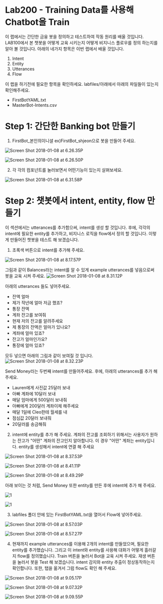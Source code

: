 Lab200 - Training Data를 사용해 Chatbot을 Train
=======

이 랩에서는 간단한 금융 봇을 정의하고 테스트하여 작동 원리를 배울 것입니다. LAB100에서 본 챗봇을 어떻게 교육 시키는지 어떻게 비지니스 플로우를 정의 하는지를 알아 볼 것입니다. 아래의 네가지 항목은 이번 랩에서 배울 것입니다.
1.  Intent
2.  Entity
3.  Utterances
4.  Flow

이 랩을 하기전에 필요한 항목을 확인하세요. labfiles/아래에서 아래의 파일들이 있는지 확인해주세요.

-   FirstBotYAML.txt
-   MasterBot-Intents.csv

**Step 1: 간단한 Banking bot 만들기**
=======

1. FirstBot\_본인의이니셜 ex)FirstBot\_shjeon으로 봇을 만들어 주세요.

![Screen Shot 2018-01-08 at 6.26.35P](media/15154024966057/Screen%20Shot%202018-01-08%20at%206.26.35%20PM.png)

![Screen Shot 2018-01-08 at 6.26.50P](media/15154024966057/Screen%20Shot%202018-01-08%20at%206.26.50%20PM.png)

2. 각 각의 컴포넌트를 눌러보면서 어떤기능이 있는지 살펴보세요. 

![Screen Shot 2018-01-08 at 6.31.58P](media/15154024966057/Screen%20Shot%202018-01-08%20at%206.31.58%20PM.png)


**Step 2: 챗봇에서 intent, entity, flow 만들기**
=======

이 섹션에서는 utterances를 추가함으써, intent를 생성 할 것입니다. 후에,
각각의 intent에 필요한 entity를 추가하고, 비지니스 로직을 flow에서 정의
할 것입니다. 이렇게 만들어진 챗봇을 테스트 해 보겠습니다.

1.  초록색 버튼으로 intent를 추가해 주세요.

![Screen Shot 2018-01-08 at 8.17.57P](media/15154024966057/Screen%20Shot%202018-01-08%20at%208.17.57%20PM.png)

그림과 같이 Balances라는 intent를 알 수 있게 example utterances를 넣음으로써 봇을 교육 시켜 주세요.
 ![Screen Shot 2018-01-08 at 8.31.12P](media/15154024966057/Screen%20Shot%202018-01-08%20at%208.31.12%20PM.png)

아래의 utterances 들도 넣어주세요. 
 - 잔액 얼마
 - 제가 작년에 얼마 저금 했죠?
 - 통장 잔액
 - 계좌 잔고를 보여줘
 - 현재 저의 잔고를 알려주세요
 - 제 통장의 잔액은 얼마가 있나요?
 - 계좌에 얼마 있죠?
 - 잔고가 얼마인가요?
 - 통장에 얼마 있죠?
 
모두 넣으면 아래의 그림과 같이 보여질 것 입니다.
![Screen Shot 2018-01-08 at 8.32.23P](media/15154024966057/Screen%20Shot%202018-01-08%20at%208.32.23%20PM.png)

Send Money라는 두번째 intent를 만들어주세요. 후에, 아래의 utterances를 추가 해 주세요.
-   Lauren에게 사진값 25달러 보내
-   아빠 계좌에 10달러 보내
-   매달 엄마에게 500달러 보내줘
-   아빠에게 200달러 계좌이체 해주세요
-   매달 1일에 Cleo한테 월세를 내
-   점심값 20달러 보내줘
-   20달러를 송금해줘

2.  intent에 entity를 추가 해 주세요. 계좌의 잔고를 조회하기 위해서는 사용자가 원하는 잔고가 "어떤" 계좌의 잔고인지 알아합니다. 이 경우 "어떤" 계좌는 entity입니다. entity를 생성해서 intent에 연결 해 주세요

![Screen Shot 2018-01-08 at 8.37.53P](media/15154024966057/Screen%20Shot%202018-01-08%20at%208.37.53%20PM.png)

![Screen Shot 2018-01-08 at 8.41.11P](media/15154024966057/Screen%20Shot%202018-01-08%20at%208.41.11%20PM.png)

![Screen Shot 2018-01-08 at 8.49.29P](media/15154024966057/Screen%20Shot%202018-01-08%20at%208.49.29%20PM.png)


아래 보이는 것 처럼, Send Money 또한 entity를 만든 후에 intent에 추가 해 주세요. 

![1](media/15154024966057/1.png)

![1](media/15154024966057/2.png)

3.  labfiles 폴더 안에 있는 FirstBotYAML.txt을 열어서 Flow에 넣어주세요.

![Screen Shot 2018-01-08 at 8.57.03P](media/15154024966057/Screen%20Shot%202018-01-08%20at%208.57.03%20PM.png)

![Screen Shot 2018-01-08 at 8.57.27P](media/15154024966057/Screen%20Shot%202018-01-08%20at%208.57.27%20PM.png)

4.  현재까지 example utterances를 이용해 2개의 intent를 만들었으며, 필요한 entity를 추가했습니다. 그리고 이 intent와 entity를 사용해 대화가 어떻게 흘러갈지 flow를 정의했습니다. Train 버튼을 눌러서 Bot을 교육 시켜 주세요. 재생 버튼을 눌러서 봇을 Test 해 보겠습니다. intent 감지와 entity 추출이 정상동작하는지 확인합니다. 또한, 탭을 옮겨서 그럼 flow도 확인 해 주세요.

![Screen Shot 2018-01-08 at 9.05.17P](media/15154024966057/Screen%20Shot%202018-01-08%20at%209.05.17%20PM.png)

![Screen Shot 2018-01-08 at 9.07.32P](media/15154024966057/Screen%20Shot%202018-01-08%20at%209.07.32%20PM.png)

![Screen Shot 2018-01-08 at 9.09.55P](media/15154024966057/Screen%20Shot%202018-01-08%20at%209.09.55%20PM.png)

